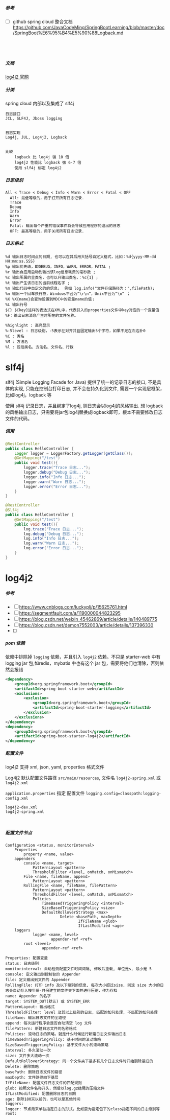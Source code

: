 ##### 参考

- [ ] github spring cloud 整合文档 https://github.com/JavaCodeMing/SpringBootLearning/blob/master/doc/SpringBoot%E6%95%B4%E5%90%88Logback.md

```




```

##### 文档

[log4j2 官网](https://logging.apache.org/log4j/2.x/manual/configuration.html#XInclude)



##### 分类

spring cloud 内部以及集成了 slf4j

```
日志接口
JCL, SLF4J, Jboss logging	


日志实现
Log4j, JUL, Log4j2, Logback


比较
    logback 比 log4j 强 10 倍
    log4j2 性能比 logback 强 6-7 倍
    使用 slf4j 绑定 log4j2
```



##### 日志级别

```
All < Trace < Debug < Info < Warn < Error < Fatal < OFF
  All: 最低等级的，用于打开所有日志记录.
  Trace
  Debug
  Info
  Warn
  Error
  Fatal: 输出每个严重的错误事件将会导致应用程序的退出的日志
  OFF: 最高等级的，用于关闭所有日志记录.
```



##### 日志格式

```
%d 输出日志时间点的日期, 也可以在其后用大括号自定义格式，比如：%d{yyyy-MM-dd HH:mm:ss.SSS}
%p 输出优先级，即DEBUG，INFO，WARN，ERROR，FATAL ;
%r 输出自应用启动到输出该log信息耗费的毫秒数 ;
%c 输出所属的全类名，也可以只输出类名，：%c{1} ;
%t 输出产生该日志的当前线程名字 ;
%m 输出代码中自定义的的信息;  例如 log.info("文件存储路径为：",filePath);
%n 输出一个回车换行符，Windows平台为“\r\n”，Unix平台为“\n” ；
%X %X{name}会查询设置到MDC中的变量name的值；
%L 输出行号
${} ${key}这样的表达式在XML中，代表引入的properties文件中key对应的一个变量值
%F：输出日志消息产生时所在的文件名称。

%highlight : 高亮显示
%-5level : 日志级别，-5表示左对齐并且固定输出5个字符，如果不足在右边补0
%C : 类名
%M : 方法名
%l : 包括类名、方法名、文件名、行数
```

# slf4j

slf4j (Simple Logging Facade for Java) 提供了统一的记录日志的接口, 不是具体的实现, 只能在控制台打印日志, 并不会在持久化到文件, 需要一个实现层框架，比如log4j，logback 等

使用 slf4j 记录日志，并且绑定了log4j, 则日志会以log4j的风格输出. 想 logback 的风格输出日志，只需要将jar包log4j替换成logback即可，根本不需要修改日志文件的代码。

##### 调用

```java
@RestController
public class HelloController {
    Logger logger = LoggerFactory.getLogger(getClass());
    @GetMapping("/test")
    public void test(){
        logger.trace("Trace 日志...");
        logger.debug("Debug 日志...");
        logger.info("Info 日志...");
        logger.warn("Warn 日志...");
        logger.error("Error 日志...");
    }
}
```

```java
@RestController
@Slf4j
public class HelloController {
    @GetMapping("/test")
    public void test(){
        log.trace("Trace 日志...");
        log.debug("Debug 日志...");
        log.info("Info 日志...");
        log.warn("Warn 日志...");
        log.error("Error 日志...");
    }
}
```

# log4j2

##### 参考

- [ ] https://www.cnblogs.com/luckyplj/p/15625761.html
- [ ] https://segmentfault.com/a/1190000044823295
- [ ] https://blog.csdn.net/weixin_45462869/article/details/140489775
- [ ] https://blog.csdn.net/demon7552003/article/details/137396330
- [ ] 

##### pom 依赖

依赖中排除掉 `logging` 依赖，并且引入 `log4j2` 依赖。不只是 starter-web 中有 logging jar 包,如redis，mybatis 中也有这个 jar 包，需要将他们也清除，否则依然会报错

```xml
<dependency>
	<groupId>org.springframework.boot</groupId>
	<artifactId>spring-boot-starter-web</artifactId>
	<exclusions>
		<exclusion>
			<groupId>org.springframework.boot</groupId>
			<artifactId>spring-boot-starter-logging</artifactId>
		</exclusion>
	</exclusions>
</dependency>
<dependency>
	<groupId>org.springframework.boot</groupId>
	<artifactId>spring-boot-starter-log4j2</artifactId>
</dependency>
```

##### 配置文件

log4j2 支持 xml, json, yaml, properties 格式文件

Log4j2 默认配置文件路径 `src/main/resources`, 文件名 `log4j2-spring.xml` 或 `log4j2.xml`

`application.properties` 指定 配置文件 `logging.config=classpath:logging-config.xml`





```
log4j2-dev.xml
log4j2-spring.xml



```

##### 配置文件节点

```
Configuration <status, monitorInterval>
    Properties
      	property <name, value>
    appenders
        console <name, target>
            PatternLayout <pattern>
            ThresholdFilter <level, onMatch, onMismatch>
        File <name, fileName, append>
          	PatternLayout <pattern>
        RollingFile <name, fileName, filePattern>
            PatternLayout <pattern>
            ThresholdFilter <level, onMatch, onMismatch>
            Policies
                TimeBasedTriggeringPolicy <interval>
                SizeBasedTriggeringPolicy <size>
                DefaultRolloverStrategy <max>
                		Delete <basePath, maxDepth>
                				IfFileName <glob>
                				IfLastModified <age>
    loggers
    		logger <name, level>
    				appender-ref <ref>
        root <level>
        		appender-ref <ref>
```

```
Properties: 配置变量
status: 日志级别
monitorinterval: 自动检测配置文件时间间隔, 修改后重载, 单位是s, 最小是 5
console: 定义输出到控制台的 Appender
file: 定义输出到文件的 Appender
RollingFile: 打印 info 及以下级别的信息, 每次大小超过size, 则这 size 大小的日志会自动存入按年份-月份建立的文件夹下面并进行压缩，作为存档
name: Appender 的名字
target: SYSTEM_OUT(默认) 或 SYSTEM_ERR
PatternLayout: 输出格式
ThresholdFilter: level 及其以上级别的日志, 匹配的如何处理, 不匹配的如何处理
fileName: 输出日志文件的全路径
append: 每次运行程序会是否自动清空 log 文件
filePattern: 新建日志文件的名称格式
Policies: 滚动日志的策略，就是什么时候进行新建日志文件输出日志
TimeBasedTriggeringPolicy: 基于时间的滚动策略
SizeBasedTriggeringPolicy: 基于文件大小的滚动策略
interval: 多久滚动一次
size: 文件多大滚动一次
DefaultRolloverStrategy: 同一个文件夹下最多有几个日志文件时开始删除最旧的
Delete: 删除策略
basePath: 删除日志文件的路径
maxDepth: 文件路径向下基层
IfFileName: 配置文件日志文件的匹配规则
glob: 按照文件名称开头，然后以log.gz结尾的压缩文件
IfLastModified: 配置删除日志的日期
age: 删除180天以前的，也可以是其他时间
loggers:
logger: 节点用来单独指定日志的形式，比如要为指定包下的class指定不同的日志级别等
root:
```


